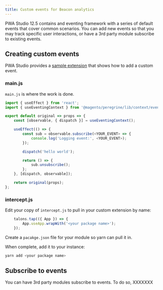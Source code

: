 ```yaml
---
title: Custom events for Beacon analytics
---
```


PWA Studio 12.5 contains and eventing framework with a series of default events that cover common scenarios.
You can add new events so that you may track specific user interactions, or have a 3rd party module subscribe to existing events.

## Creating custom events

PWA Studio provides a [sample extension](https://github.com/magento/pwa-studio/tree/develop/packages/extensions/venia-sample-eventing) that shows how to add a custom event.

### main.js

`main.js` is where the work is done.

```javascript
import { useEffect } from 'react';
import { useEventingContext } from '@magento/peregrine/lib/context/eventing';

export default original => props => {
    const [observable, { dispatch }] = useEventingContext();

    useEffect(() => {
        const sub = observable.subscribe(<YOUR_EVENT> => {
            console.log('Logging event:', <YOUR_EVENT>);
        });

        dispatch('hello world');

        return () => {
            sub.unsubscribe();
        };
    }, [dispatch, observable]);

    return original(props);
};
```

### intercept.js

Edit your copy of `intercept.js` to pull in your custom extension by name:

```javascript
    talons.tap(({ App }) => {
        App.useApp.wrapWith('<your package name>');
    });
```

Create a `pacakge.json` file for your module so yarn can pull it in.

When complete, add it to your instance:

```bash
yarn add <your package name>
```

## Subscribe to events

You can have 3rd party modules subscribe to events.
To do so, XXXXXXX